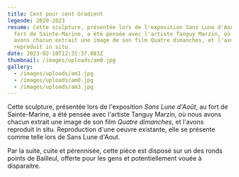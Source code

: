 ```yaml
---
title: Cent pour cent Gradient
legende: 2020-2023
resume: Cette sculpture, présentée lors de l'exposition Sans Lune d'Août, au
  fort de Sainte-Marine, a été pensée avec l'artiste Tanguy Marzin, où nous
  avons chacun extrait une image de son film Quatre dimanches, et l'avons
  reproduit in situ.
date: 2023-02-10T12:31:37.083Z
thumbnail: /images/uploads/am0.jpg
gallery:
  - /images/uploads/am1.jpg
  - /images/uploads/am0.jpg
  - /images/uploads/am3.jpg
---
```

Cette sculpture, présentée lors de l'exposition *Sans Lune d'Août*, au fort de Sainte-Marine, a été pensée avec l'artiste Tanguy Marzin, où nous avons chacun extrait une image de son film *Quatre dimanches*, et l'avons reproduit in situ. Reproduction d'une oeuvre existante, elle se présente comme telle lors de Sans Lune d'Aout.

P﻿ar la suite, cuite et pérennisée, cette pièce est disposé sur un des ronds points de Bailleul, offerte pour les gens et potentiellement vouée à disparaitre.